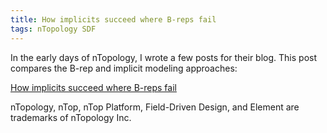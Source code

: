 ```yaml
---
title: How implicits succeed where B-reps fail
tags: nTopology SDF
---
```

In the early days of nTopology, I wrote a few posts for their blog.  This post compares the B-rep and implicit modeling approaches:

[How implicits succeed where B-reps fail](https://ntopology.com/blog/how-implicits-succeed-where-b-reps-fail/)

<div class="article__license">nTopology, nTop, nTop Platform, Field-Driven Design, and Element are trademarks of nTopology Inc.</div>